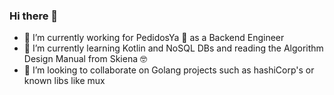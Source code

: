 ### Hi there 👋

- 🔭 I’m currently working for PedidosYa 🚀 as a Backend Engineer
- 🌱 I’m currently learning Kotlin and NoSQL DBs and reading the Algorithm Design Manual from Skiena 🤓
- 👯 I’m looking to collaborate on Golang projects such as hashiCorp's or known libs like mux
